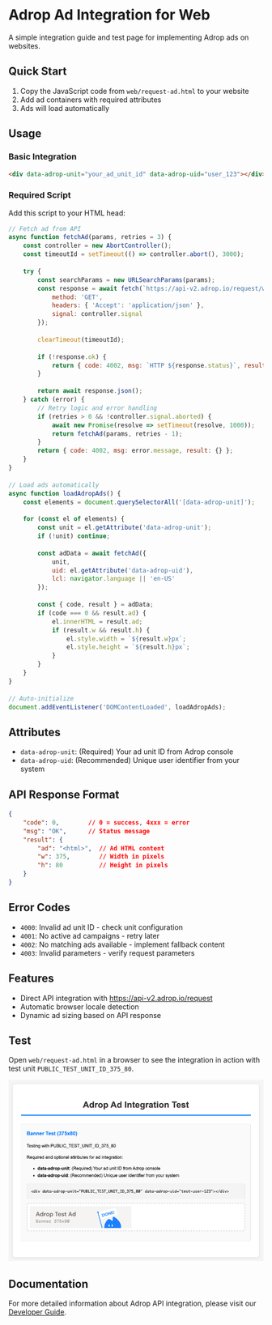 # Adrop Ad Integration for Web

A simple integration guide and test page for implementing Adrop ads on websites.

## Quick Start

1. Copy the JavaScript code from `web/request-ad.html` to your website
2. Add ad containers with required attributes
3. Ads will load automatically

## Usage

### Basic Integration

```html
<div data-adrop-unit="your_ad_unit_id" data-adrop-uid="user_123"></div>
```

### Required Script

Add this script to your HTML head:

```javascript
// Fetch ad from API
async function fetchAd(params, retries = 3) {
    const controller = new AbortController();
    const timeoutId = setTimeout(() => controller.abort(), 3000);
    
    try {
        const searchParams = new URLSearchParams(params);
        const response = await fetch(`https://api-v2.adrop.io/request/web?${searchParams}`, {
            method: 'GET',
            headers: { 'Accept': 'application/json' },
            signal: controller.signal
        });
        
        clearTimeout(timeoutId);
        
        if (!response.ok) {
            return { code: 4002, msg: `HTTP ${response.status}`, result: {} };
        }
        
        return await response.json();
    } catch (error) {
        // Retry logic and error handling
        if (retries > 0 && !controller.signal.aborted) {
            await new Promise(resolve => setTimeout(resolve, 1000));
            return fetchAd(params, retries - 1);
        }
        return { code: 4002, msg: error.message, result: {} };
    }
}

// Load ads automatically
async function loadAdropAds() {
    const elements = document.querySelectorAll('[data-adrop-unit]');
    
    for (const el of elements) {
        const unit = el.getAttribute('data-adrop-unit');
        if (!unit) continue;
        
        const adData = await fetchAd({
            unit,
            uid: el.getAttribute('data-adrop-uid'),
            lcl: navigator.language || 'en-US'
        });
        
        const { code, result } = adData;
        if (code === 0 && result.ad) {
            el.innerHTML = result.ad;
            if (result.w && result.h) {
                el.style.width = `${result.w}px`;
                el.style.height = `${result.h}px`;
            }
        }
    }
}

// Auto-initialize
document.addEventListener('DOMContentLoaded', loadAdropAds);
```

## Attributes

- `data-adrop-unit`: (Required) Your ad unit ID from Adrop console  
- `data-adrop-uid`: (Recommended) Unique user identifier from your system

## API Response Format

```json
{
    "code": 0,        // 0 = success, 4xxx = error
    "msg": "OK",      // Status message
    "result": {
        "ad": "<html>",  // Ad HTML content
        "w": 375,        // Width in pixels
        "h": 80          // Height in pixels
    }
}
```

## Error Codes

- `4000`: Invalid ad unit ID - check unit configuration
- `4001`: No active ad campaigns - retry later  
- `4002`: No matching ads available - implement fallback content
- `4003`: Invalid parameters - verify request parameters

## Features

- Direct API integration with https://api-v2.adrop.io/request
- Automatic browser locale detection
- Dynamic ad sizing based on API response

## Test

Open `web/request-ad.html` in a browser to see the integration in action with test unit `PUBLIC_TEST_UNIT_ID_375_80`.

![Adrop Ad Integration Test](images/preview.png)

## Documentation

For more detailed information about Adrop API integration, please visit our [Developer Guide](https://help.adrop.io/developer-guide/adrop-api/rest-api).
